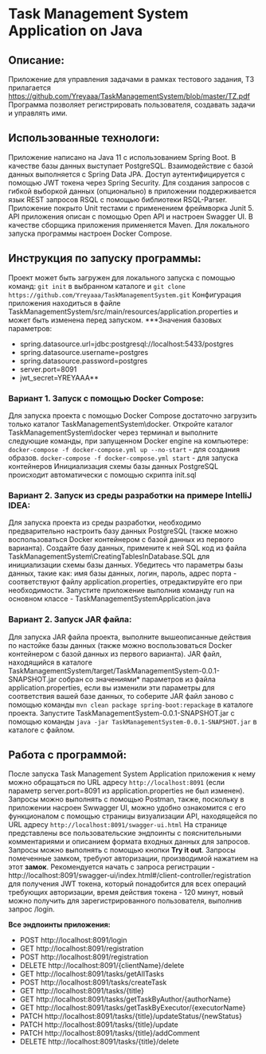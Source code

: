 # Task Management System Application on Java
## Описание:
Приложение для управления задачами в рамках тестового задания, ТЗ прилагается https://github.com/Yreyaaa/TaskManagementSystem/blob/master/TZ.pdf Программа позволяет регистрировать пользователя, создавать задачи и управлять ими.
## Использованные технологи:
Приложение написано на Java 11 с использованием Spring Boot. В качестве базы данных выступает PostgreSQL. Взаимодействие с базой данных выполняется с Spring Data JPA. Доступ аутентифицируется с помощью JWT токена через Spring Security. Для создания запросов с гибкой выборкой данных (опционально) в приложении поддерживается язык REST запросов RSQL с помощью библиотеки RSQL-Parser. Приложение покрыто Unit тестами с применением фреймворка Junit 5. API приложения описан с помощью Open API и настроен Swagger UI. В качестве сборщика приложения применяется Maven. Для локального запуска программы настроен Docker Compose.
## Инструкция по запуску программы:
Проект может быть загружен для локального запуска с помощью команд:
`git init` в выбранном каталоге и
`git clone https://github.com/Yreyaaa/TaskManagementSystem.git`
Конфигурация приложения находиться в файле TaskManagementSystem/src/main/resources/application.properties и может быть изменена перед запуском.
***Значения базовых параметров:
- spring.datasource.url=jdbc:postgresql://localhost:5433/postgres
- spring.datasource.username=postgres
- spring.datasource.password=postgres
- server.port=8091
- jwt_secret=YREYAAA**
### Вариант 1. Запуск с помощью Docker Compose:
Для запуска проекта с помощью Docker Compose достаточно загрузить только каталог TaskManagementSystem\docker. Откройте каталог TaskManagementSystem\docker через терминал и выполните следующие команды, при запущенном Docker engine на компьютере:
`docker-compose -f docker-compose.yml up --no-start` - для создания образов.
`docker-compose -f docker-compose.yml start` - для запуска контейнеров
Инициализация схемы базы данных PostgreSQL происходит автоматически с помощью скрипта init.sql
### Вариант 2. Запуск из среды разработки на примере IntelliJ IDEA:
Для запуска проекта из среды разработки, необходимо предварительно настроить базу данных PostgreSQL (также можно воспользоваться Docker контейнером с базой данных из первого варианта). Создайте базу данных, примените к ней SQL код из файла TaskManagementSystem\CreatingTablesInDatabase.SQL для инициализации схемы базы данных. Убедитесь что параметры базы данных, такие как: имя базы данных, логин, пароль, адрес порта - соответствуют файлу application.properties, отредактируйте его при необходимости. Запустите приложение выполнив команду run на основном классе - TaskManagementSystemApplication.java
### Вариант 2. Запуск JAR файла:
Для запуска JAR файла проекта, выполните вышеописанные действия по настойке базы данных (также можно воспользоваться Docker контейнером с базой данных из первого варианта). JAR файл, находящийся в каталоге TaskManagementSystem/target/TaskManagementSystem-0.0.1-SNAPSHOT.jar собран со значениями* параметров из файла application.properties, если вы изменили эти параметры для соответствия вашей базе данных, то соберите JAR файл заново с помощью команды
`mvn clean package spring-boot:repackage` в каталоге проекта.
Запустите TaskManagementSystem-0.0.1-SNAPSHOT.jar с помощью команды
`java -jar TaskManagementSystem-0.0.1-SNAPSHOT.jar` в каталоге с файлом.

## Работа с программой:
После запуска Task Management System Application приложения к нему можно обращаться по URL адресу `http://localhost:8091` (если параметр server.port=8091 из application.properties не был изменен).
Запросы можно выполнять с помощью Postman, также, поскольку в приложении насроен Swwagger UI, можно удобно ознакомится с его функционалом с помощью страницы визуализации API, находящейся по URL адресу `http://localhost:8091/swagger-ui.html` На странице представлены все пользовательские эндпоинты с пояснительными комментариями и описанием формата входных данных для запросов. Запросы можно выполнять c помощью кнопки **Try it out**. Запросы помеченные замком, требуют авторизации, производимой нажатием на этот **замок**. Рекомендуется начать с запроса регистрации - http://localhost:8091/swagger-ui/index.html#/client-controller/registration для получения JWT токена, который понадобится для всех операций требующих авторизации, время действия токена - 120 минут, новый можно получить для зарегистрированного пользователя, выполнив запрос /login.

**Все эндпоинты приложения:**
-  POST http://localhost:8091/login
-  GET http://localhost:8091/registration
-  POST http://localhost:8091/registration
-  DELETE http://localhost:8091/{clientName}/delete
-  GET http://localhost:8091/tasks/getAllTasks
-  POST http://localhost:8091/tasks/createTask
-  GET http://localhost:8091/tasks/{title}
-  GET http://localhost:8091/tasks/getTaskByAuthor/{authorName}
-  GET http://localhost:8091/tasks/getTaskByExecutor/{executorName}
-  PATCH http://localhost:8091/tasks/{title}/updateStatus/{newStatus}
-  PATCH http://localhost:8091/tasks/{title}/update
-  PATCH http://localhost:8091/tasks/{title}/addComment
-  DELETE http://localhost:8091/tasks/{title}/delete